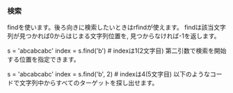 ### 検索

findを使います。後ろ向きに検索したいときはrfindが使えます。
findは該当文字列が見つかれば0からはじまる文字列位置を, 見つからなければ-1を返します。

s = 'abcabcabc'
index = s.find('b')  # indexは1(2文字目)
第二引数で検索を開始する位置を指定できます。

s = 'abcabcabc'
index = s.find('b', 2)  # indexは4(5文字目)
以下のようなコードで文字列中からすべてのターゲットを探し出せます。
